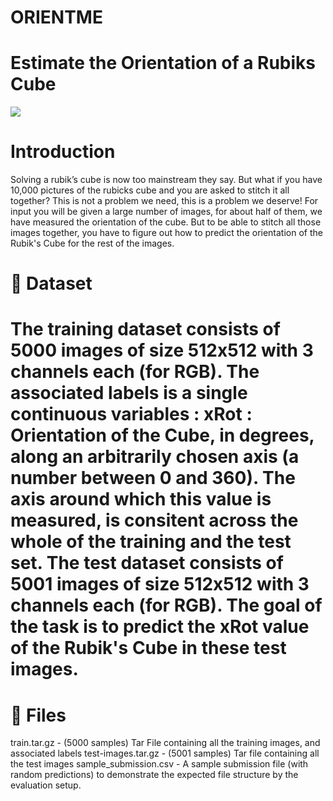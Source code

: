 # ORIENTME
<h1><b>Estimate the Orientation of a Rubiks Cube</b></h1>


<a href="https://imgflip.com/gif/40vdhh"><img src="https://i.imgur.com/aTlNoBz.gif"></a>

<div>
<h1><b>Introduction</b></h1>
<p>
Solving a rubik’s cube is now too mainstream they say. But what if you have 10,000 pictures of the rubicks cube and you are asked to stitch it all together? This is not a problem we need, this is a problem we deserve!
For input you will be given a large number of images, for about half of them, we have measured the orientation of the cube. But to be able to stitch all those images together, you have to figure out how to predict the orientation of the Rubik's Cube for the rest of the images.
</p>
</div>

<div>
<h1><b>💾 Dataset</b><h1>
<p>
The training dataset consists of 5000 images of size 512x512 with 3 channels each (for RGB). The associated labels is a single continuous variables :
xRot : Orientation of the Cube, in degrees, along an arbitrarily chosen axis (a number between 0 and 360). The axis around which this value is measured, is consitent across the whole of the training and the test set.
The test dataset consists of 5001 images of size 512x512 with 3 channels each (for RGB). The goal of the task is to predict the xRot value of the Rubik's Cube in these test images.
</p>
</div>
<div>
<h1><b>📁 Files</b></h1>
<p>
train.tar.gz - (5000 samples) Tar File containing all the training images, and associated labels
test-images.tar.gz - (5001 samples) Tar file containing all the test images
sample_submission.csv - A sample submission file (with random predictions) to demonstrate the expected file structure by the evaluation setup.
</p>
</div>

